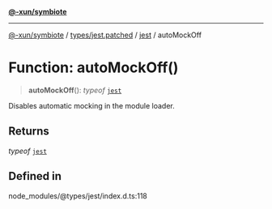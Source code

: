 [**@-xun/symbiote**](../../../../../README.md)

***

[@-xun/symbiote](../../../../../README.md) / [types/jest.patched](../../../README.md) / [jest](../README.md) / autoMockOff

# Function: autoMockOff()

> **autoMockOff**(): *typeof* [`jest`](../README.md)

Disables automatic mocking in the module loader.

## Returns

*typeof* [`jest`](../README.md)

## Defined in

node\_modules/@types/jest/index.d.ts:118
